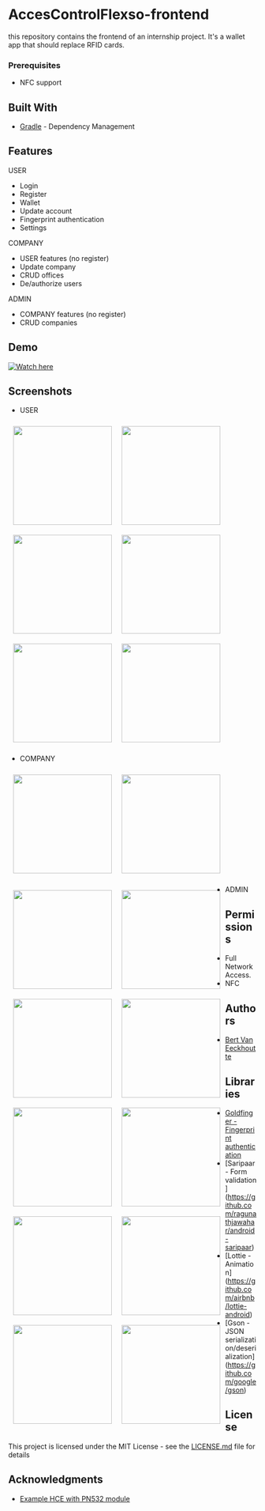 # AccesControlFlexso-frontend
this repository contains the frontend of an internship project. It's a wallet app that should replace RFID cards.

### Prerequisites

* NFC support

## Built With

* [Gradle](https://gradle.org//) - Dependency Management

## Features
USER
- Login 
- Register
- Wallet
- Update account
- Fingerprint authentication
- Settings

COMPANY
- USER features (no register)
- Update company
- CRUD offices
- De/authorize users

ADMIN
- COMPANY features (no register)
- CRUD companies

## Demo

[![Watch here](http://img.youtube.com/vi/2uZ_ksTwxjc/0.jpg)](http://www.youtube.com/watch?v=2uZ_ksTwxjc&feature=share)

## Screenshots

- USER

[<img src="/readme/user/login.png" align="left"
width="200"
    hspace="10" vspace="10">](/readme/user/login.png)
    
[<img src="/readme/user/register.png" align="left"
width="200"
    hspace="10" vspace="10">](/readme/user/register.png)
    
[<img src="/readme/user/home.png" align="left"
width="200"
    hspace="10" vspace="10">](/readme/user/home.png)

[<img src="/readme/user/nav_user.png" align="left"
width="200"
    hspace="10" vspace="10">](/readme/user/nav_user.png)

[<img src="/readme/user/wallet.png" align="left"
width="200"
    hspace="10" vspace="10">](/readme/user/wallet.png)

[<img src="/readme/user/account_update.png" align="center"
width="200"
    hspace="10" vspace="10">](/readme/user/account_update.png)
     
- COMPANY

[<img src="/readme/company/nav_company.png" align="left"
width="200"
    hspace="10" vspace="10">](/readme/company/nav_company.png)
    
[<img src="/readme/company/office_list.png" align="center"
width="200"
    hspace="10" vspace="10">](/readme/company/office_list.png)
    
[<img src="/readme/company/office_list_add.png" align="left"
width="200"
    hspace="10" vspace="10">](/readme/company/office_list_add.png)

[<img src="/readme/company/office_list_delete.png" align="left"
width="200"
    hspace="10" vspace="10">](/readme/company/office_list_delete.png)
    
[<img src="/readme/company/authorized_person_list.png" align="left"
width="200"
    hspace="10" vspace="10">](/readme/company/authorized_person_list.png)
    
[<img src="/readme/company/authorized_person_list_add.png" align="left"
width="200"
    hspace="10" vspace="10">](/readme/company/authorized_person_list_add.png)
    
[<img src="/readme/company/authorized_person_list_delete.png" align="left"
width="200"
    hspace="10" vspace="10">](/readme/company/authorized_person_list_delete.png)
    
[<img src="/readme/company/edit_office_address.png" align="left"
width="200"
    hspace="10" vspace="10">](/readme/company/edit_office_address.png)
    
- ADMIN

[<img src="/readme/admin/nav_admin.png" align="left"
width="200"
    hspace="10" vspace="10">](/readme/admin/nav_admin.png)

[<img src="/readme/admin/company_list.png" align="left"
width="200"
    hspace="10" vspace="10">](/readme/admin/company_list.png)

[<img src="/readme/admin/company_list_add.png" align="left"
width="200"
    hspace="10" vspace="10">](/readme/admin/company_list_add.png)
    
[<img src="/readme/admin/company_list_delete.png" align="left"
width="200"
    hspace="10" vspace="10">](/readme/admin/company_list_delete.png)

## Permissions

- Full Network Access.
- NFC

## Authors

* [Bert Van Eeckhoutte](https://github.com/bertve)

## Libraries

- [Goldfinger - Fingerprint authentication](https://github.com/infinum/Android-Goldfinger)
- [Saripaar - Form validation] (https://github.com/ragunathjawahar/android-saripaar)
- [Lottie - Animation] (https://github.com/airbnb/lottie-android)
- [Gson - JSON serialization/deserialization] (https://github.com/google/gson)

## License

This project is licensed under the MIT License - see the [LICENSE.md](LICENSE.md) file for details

## Acknowledgments

* [Example HCE with PN532 module](https://github.com/Lexycon/android-pn532-hce)
